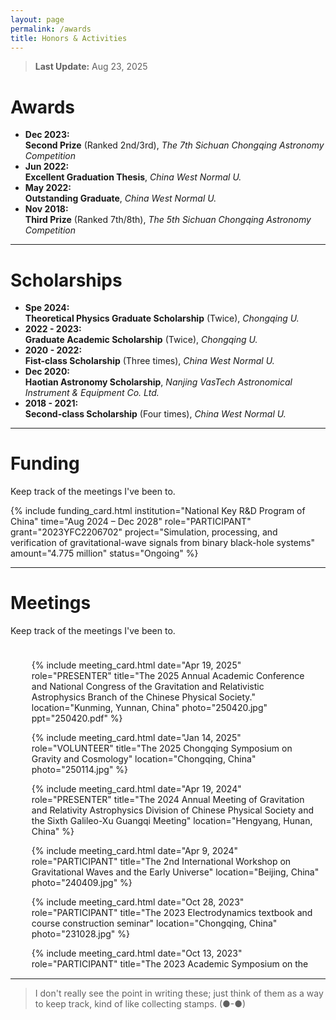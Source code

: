 ```yaml
---
layout: page
permalink: /awards
title: Honors & Activities
---
```


> **Last Update:** Aug 23, 2025

# Awards

-  **Dec 2023:**  
  **Second Prize** (Ranked 2nd/3rd), *The 7th Sichuan Chongqing Astronomy Competition*
-  **Jun 2022:**  
  **Excellent Graduation Thesis**, *China West Normal U.*
-  **May 2022:**  
  **Outstanding Graduate**, *China West Normal U.*
-  **Nov 2018:**  
  **Third Prize** (Ranked 7th/8th),  *The 5th Sichuan Chongqing Astronomy Competition* 

---

# Scholarships

-  **Spe 2024:**  
  **Theoretical Physics Graduate Scholarship** (Twice), *Chongqing U.*
-  **2022 - 2023:**  
  **Graduate Academic Scholarship** (Twice), *Chongqing U.*
-  **2020 - 2022:**  
  **Fist-class Scholarship** (Three times), *China West Normal U.* 
-  **Dec 2020:**  
  **Haotian Astronomy Scholarship**, *Nanjing VasTech Astronomical Instrument & Equipment Co. Ltd.*
-  **2018 - 2021:**  
  **Second-class Scholarship** (Four times), *China West Normal U.* 

---

# Funding

Keep track of the meetings I've been to.

{% include funding_card.html 
   institution="National Key R&D Program of China" 
   time="Aug 2024 – Dec 2028" 
   role="PARTICIPANT" 
   grant="2023YFC2206702" 
   project="Simulation, processing, and verification of gravitational-wave signals from binary black-hole systems" 
   amount="4.775 million" 
   status="Ongoing" %}



---

# Meetings

Keep track of the meetings I've been to.
<div style="height: 500px; overflow-y: scroll; border: 0px solid #ccc; padding: 10px;">
  <ul>

  {% include meeting_card.html 
  date="Apr 19, 2025" 
  role="PRESENTER" 
  title="The 2025 Annual Academic Conference and National Congress of the Gravitation and Relativistic Astrophysics Branch of the Chinese Physical Society." 
  location="Kunming, Yunnan, China" 
  photo="250420.jpg"
  ppt="250420.pdf" %}

  {% include meeting_card.html 
  date="Jan 14, 2025" 
  role="VOLUNTEER" 
  title="The 2025 Chongqing Symposium on Gravity and Cosmology" 
  location="Chongqing, China" 
  photo="250114.jpg" %}
  
  <!-- {% include meeting_card.html 
  date="Apr 19, 2024" 
  role="PRESENTER" 
  title="The 2024 Annual Meeting of Gravitation and Relativity Astrophysics Division of Chinese Physical Society and the Sixth Galileo-Xu Guangqi Meeting" 
  location="Hengyang, Hunan, China" 
  photo="240419.jpg" 
  ppt="240419.pdf" %} -->

  {% include meeting_card.html 
  date="Apr 19, 2024" 
  role="PRESENTER" 
  title="The 2024 Annual Meeting of Gravitation and Relativity Astrophysics Division of Chinese Physical Society and the Sixth Galileo-Xu Guangqi Meeting" 
  location="Hengyang, Hunan, China" %}
  
  {% include meeting_card.html 
  date="Apr 9, 2024" 
  role="PARTICIPANT" 
  title="The 2nd International Workshop on Gravitational Waves and the Early Universe" 
  location="Beijing, China" 
  photo="240409.jpg" %}

  {% include meeting_card.html 
  date="Oct 28, 2023" 
  role="PARTICIPANT" 
  title="The 2023 Electrodynamics textbook and course construction seminar" 
  location="Chongqing, China" 
  photo="231028.jpg" %}

  {% include meeting_card.html 
  date="Oct 13, 2023" 
  role="PARTICIPANT" 
  title="The 2023 Academic Symposium on the Frontiers of Theoretical Physics in Sichuan Chongqing Region" 
  location="Chengdu, Sichuan, China" 
  photo="231013.jpg" %}

  {% include meeting_card.html 
  date="Apr 22, 2023" 
  role="VOLUNTEER" 
  title="The 2023 Annual Meeting of the Chinese Physical Society, Division of Gravitation and Relativity Astrophysics" 
  location="Chongqing, China" %}

  {% include meeting_card.html 
  date="Apr 21, 2023" 
  role="VOLUNTEER" 
  title="Template Library and Signal Recognition Technology for Space Gravitational Wave Detection 2022 Annual Progress Conference" 
  location="Chongqing, China" %}

  {% include meeting_card.html 
  date="Apr 1, 2023" 
  role="PARTICIPANT" 
  title="Chongqing Theoretical Physics Frontier Academic Seminar" 
  location="Chongqing, China" 
  photo="230401.jpg" %}

</ul>
</div>

---

> I don't really see the point in writing these; just think of them as a way to keep track, kind of like collecting stamps. (●-●)
